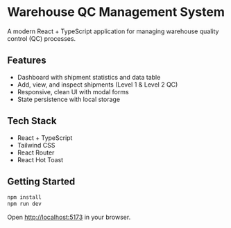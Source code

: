 # Warehouse QC Management System

A modern React + TypeScript application for managing warehouse quality control (QC) processes.

## Features

- Dashboard with shipment statistics and data table
- Add, view, and inspect shipments (Level 1 & Level 2 QC)
- Responsive, clean UI with modal forms
- State persistence with local storage

## Tech Stack

- React + TypeScript
- Tailwind CSS
- React Router
- React Hot Toast

## Getting Started

```bash
npm install
npm run dev
```

Open [http://localhost:5173](http://localhost:5173) in your browser.
